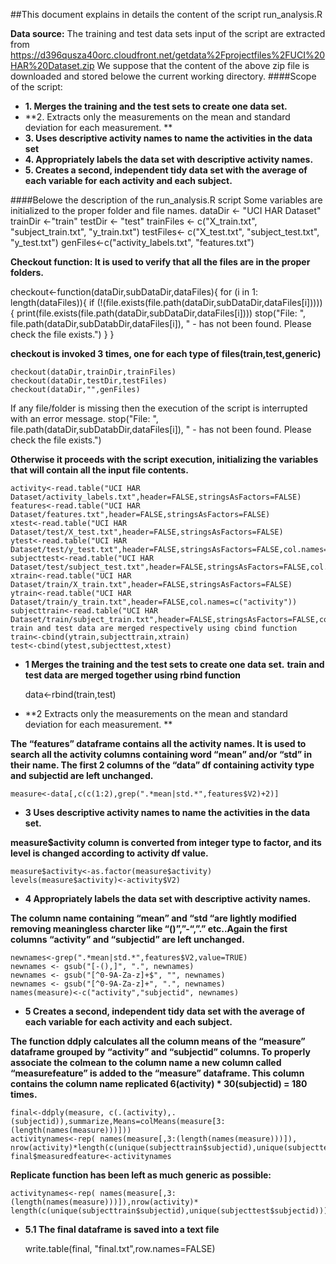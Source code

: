 ##This document explains in details the content of the script run_analysis.R 

**Data source:**
The training and test data sets input of the script are extracted from
https://d396qusza40orc.cloudfront.net/getdata%2Fprojectfiles%2FUCI%20HAR%20Dataset.zip
We suppose that the content of the above zip file is downloaded and stored belowe the current working directory.
####Scope of the script:
* **1.	Merges the training and the test sets to create one data set.**
* **2.	Extracts only the measurements on the mean and standard deviation for each measurement. **
* **3.	Uses descriptive activity names to name the activities in the data set**
* **4.	Appropriately labels the data set with descriptive activity names.**
* **5.	Creates a second, independent tidy data set with the average of each variable for each activity and each subject.**

####Belowe the description of the run_analysis.R script
Some variables are initialized to the proper folder and file names.
dataDir <- "UCI HAR Dataset"
trainDir <-"train"
testDir <- "test"
trainFiles <- c("X_train.txt", "subject_train.txt", "y_train.txt")
testFiles<- c("X_test.txt", "subject_test.txt", "y_test.txt")
genFiles<-c("activity_labels.txt", "features.txt")

**Checkout function: It is used to verify that all the files are in the proper folders.**


checkout<-function(dataDir,subDataDir,dataFiles){
	for (i in 1: length(dataFiles)){
		if (!(file.exists(file.path(dataDir,subDataDir,dataFiles[i])))) {
			print(file.exists(file.path(dataDir,subDataDir,dataFiles[i])))
			stop("File: ", file.path(dataDir,subDatabDir,dataFiles[i]), " - has not been found. Please check the file exists.")	
		}
}

**checkout is invoked 3 times, one for each type of files(train,test,generic)**

	checkout(dataDir,trainDir,trainFiles)
	checkout(dataDir,testDir,testFiles)
	checkout(dataDir,"",genFiles)

If any file/folder is missing then the execution of the script is interrupted with an error message. 
stop("File: ", file.path(dataDir,subDatabDir,dataFiles[i]), " - has not been found. Please check the file exists.")	

**Otherwise it proceeds with the script execution, initializing the variables that will contain all the input file contents.** 


	activity<-read.table("UCI HAR Dataset/activity_labels.txt",header=FALSE,stringsAsFactors=FALSE)
	features<-read.table("UCI HAR Dataset/features.txt",header=FALSE,stringsAsFactors=FALSE)
	xtest<-read.table("UCI HAR Dataset/test/X_test.txt",header=FALSE,stringsAsFactors=FALSE)
	ytest<-read.table("UCI HAR Dataset/test/y_test.txt",header=FALSE,stringsAsFactors=FALSE,col.names=c("activity"))
	subjecttest<-read.table("UCI HAR Dataset/test/subject_test.txt",header=FALSE,stringsAsFactors=FALSE,col.names=c("subjectid"))
	xtrain<-read.table("UCI HAR Dataset/train/X_train.txt",header=FALSE,stringsAsFactors=FALSE)
	ytrain<-read.table("UCI HAR Dataset/train/y_train.txt",header=FALSE,col.names=c("activity"))
	subjecttrain<-read.table("UCI HAR Dataset/train/subject_train.txt",header=FALSE,stringsAsFactors=FALSE,col.names=c("subjectid"))
	train and test data are merged respectively using cbind function
	train<-cbind(ytrain,subjecttrain,xtrain)
	test<-cbind(ytest,subjecttest,xtest)

* **1	Merges the training and the test sets to create one data set.**
**train and test data are merged together using rbind function**


	data<-rbind(train,test)
	
* **2	Extracts only the measurements on the mean and standard deviation for each measurement. **

**The “features” dataframe contains all the activity names. It is used to search all the activity columns containing word “mean” and/or “std” in their name.
The first 2 columns of the “data” df containing activity type and subjectid are left unchanged.**
 
 
	measure<-data[,c(c(1:2),grep(".*mean|std.*",features$V2)+2)]

* **3	Uses descriptive activity names to name the activities in the data set.**

**measure$activity column is converted from integer type to factor, and its level is changed according to activity df value.**


	measure$activity<-as.factor(measure$activity)
	levels(measure$activity)<-activity$V2)

* **4	Appropriately labels the data set with descriptive activity names.**

**The column name containing “mean” and “std “are lightly modified removing meaningless charcter like “()”,”-“,”.” etc..Again the first columns “activity” and “subjectid” are left unchanged.**


	newnames<-grep(".*mean|std.*",features$V2,value=TRUE)
	newnames <- gsub("[-(),]", ".", newnames)
	newnames <- gsub("[^0-9A-Za-z]+$", "", newnames) 
	newnames <- gsub("[^0-9A-Za-z]+", ".", newnames)
	names(measure)<-c("activity","subjectid", newnames)

* **5	Creates a second, independent tidy data set with the average of each variable for each activity and each subject.**

**The function ddply calculates all the column means of the “measure” dataframe grouped by “activity” and “subjectid” columns. To properly associate the colmean to the column name a new column called “measurefeature” is added to the “measure” dataframe. This column contains the column name replicated  6(activity) * 30(subjectid) = 180 times.**


	final<-ddply(measure, c(.(activity),.(subjectid)),summarize,Means=colMeans(measure[3:(length(names(measure)))]))
	activitynames<-rep( names(measure[,3:(length(names(measure)))]),
	nrow(activity)*length(c(unique(subjecttrain$subjectid),unique(subjecttest$subjectid))))
	final$measuredfeature<-activitynames

**Replicate function has been left as much generic as possible:**


	activitynames<-rep( names(measure[,3:(length(names(measure)))]),nrow(activity)*
	length(c(unique(subjecttrain$subjectid),unique(subjecttest$subjectid))))

* **5.1  The final dataframe is saved into a text file**


	write.table(final, "final.txt",row.names=FALSE)


